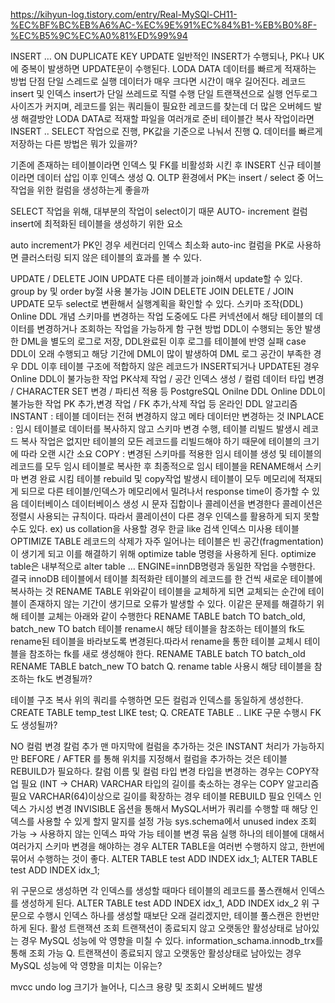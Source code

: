 https://kihyun-log.tistory.com/entry/Real-MySQl-CH11-%EC%BF%BC%EB%A6%AC-%EC%9E%91%EC%84%B1-%EB%B0%8F-%EC%B5%9C%EC%A0%81%ED%99%94

INSERT … ON DUPLICATE KEY UPDATE
일반적인 INSERT가 수행되나, PK나 UK에 중복이 발생하면 UPDATE문이 수행된다.
LODA DATA
데이터를 빠르게 적재하는 방법
단점
단일 스레드로 실행
데이터가 매우 크다면 시간이 매우 길어진다. 레코드 insert 및 인덱스 insert가 단일 쓰레드로 직렬 수행
단일 트랜잭션으로 실행
언두로그 사이즈가 커지며, 레코드를 읽는 쿼리들이 필요한 레코드를 찾는데 더 많은 오버헤드 발생
해결방안
LODA DATA로 적재할 파일을 여러개로 준비
테이블간 복사 작업이라면 INSERT .. SELECT 작업으로 진행, PK값을 기준으로 나눠서 진행
Q. 데이터를 빠르게 저장하는 다른 방법은 뭐가 있을까?

기존에 존재하는 테이블이라면 인덱스 및 FK를 비활성화 시킨 후 INSERT
신규 테이블이라면 데이터 삽입 이후 인덱스 생성
Q. OLTP 환경에서 PK는 insert / select 중 어느 작업을 위한 컬럼을 생성하는게 좋을까

SELECT 작업을 위해, 대부분의 작업이 select이기 때문
AUTO- increment 컬럼
insert에 최적화된 테이블을 생성하기 위한 요소

auto increment가 PK인 경우
세컨더리 인덱스 최소화
auto-inc 컬럼을 PK로 사용하면 클러스터링 되지 않은 테이블의 효과를 볼 수 있다.

UPDATE / DELETE
JOIN UPDATE
다른 테이블과 join해서 update할 수 있다.
group by 및 order by절 사용 불가능
JOIN DELETE
JOIN DELETE / JOIN UPDATE 모두 select로 변환해서 실행계획을 확인할 수 있다.
스키마 조작(DDL)
Online DDL
개념
스키마를 변경하는 작업 도중에도 다른 커넥션에서 해당 테이블의 데이터를 변경하거나 조회하는 작업을 가능하게 함
구현 방법
DDL이 수행되는 동안 발생한 DML을 별도의 로그로 저장, DDL완료된 이후 로그를 테이블에 반영
실패 case
DDL이 오래 수행되고 해당 기간에 DML이 많이 발생하여 DML 로그 공간이 부족한 경우
DDL 이후 테이블 구조에 적합하지 않은 레코드가 INSERT되거나 UPDATE된 경우
Online DDL이 불가능한 작업
PK삭제 작업 / 공간 인덱스 생성 / 컬럼 데이터 타입 변경 / CHARACTER SET 변경 / 파티션 적용 등
PostgreSQL Onilne DDL
Online DDL이 불가능한 작업
PK 추가,변경 작업 / FK 추가,삭제 작업 등
온라인 DDL 알고리즘
INSTANT : 테이블 데이터는 전혀 변경하지 않고 메타 데이터만 변경하는 것
INPLACE : 임시 테이블로 데이터를 복사하지 않고 스키마 변경 수행, 테이블 리빌드 발생시 레코드 복사 작업은 없지만 테이블의 모든 레코드를 리빌드해야 하기 때문에 테이블의 크기에 따라 오랜 시간 소요
COPY : 변경된 스키마를 적용한 임시 테이블 생성 및 테이블의 레코드를 모두 임시 테이블로 복사한 후 최종적으로 임시 테이블을 RENAME해서 스키마 변경 완료 시킴
테이블 rebuild 및 copy작업 발생시 테이블이 모두 메모리에 적재되게 되므로 다른 테이블/인덱스가 메모리에서 밀려나서 response time이 증가할 수 있음
데이터베이스
데이터베이스 생성 시 문자 집합이나 콜레이션을 변경한다
콜레이션은 정렬시 사용되는 규칙이다. 따라서 콜레이션이 다른 경우 인덱스를 활용하게 되지 못할 수도 있다. ex) us collation을 사용할 경우 한글 like 검색 인덱스 미사용
테이블
OPTIMIZE TABLE
레코드의 삭제가 자주 일어나는 테이블은 빈 공간(fragmentation)이 생기게 되고 이를 해결하기 위해 optimize table 명령을 사용하게 된다. optimize table은 내부적으로 alter table … ENGINE=innDB명령과 동일한 작업을 수행한다. 결국 innoDB 테이블에서 테이블 최적화란 테이블의 레코드를 한 건씩 새로운 테이블에 복사하는 것
RENAME TABLE
위와같이 테이블을 교체하게 되면 교체되는 순간에 테이블이 존재하지 않는 기간이 생기므로 오류가 발생할 수 있다. 이같은 문제를 해결하기 위해 테이블 교체는 아래와 같이 수행한다
RENAME TABLE batch TO batch_old,
	batch_new TO batch
테이블 rename시 해당 테이블을 참조하는 테이블의 fk도 rename된 테이블을 바라보도록 변경된다.따라서 rename을 통한 테이블 교체시 테이블을 참조하는 fk를 새로 생성해야 한다.
RENAME TABLE batch TO batch_old RENAME TABLE batch_new TO batch
Q. rename table 사용시 해당 테이블을 참조하는 fk도 변경될까?

테이블 구조 복사
위의 쿼리를 수행하면 모든 컬럼과 인덱스를 동일하게 생성한다.
CREATE TABLE temp_test LIKE test;
Q. CREATE TABLE .. LIKE 구문 수행시 FK도 생성될까?

NO
컬럼 변경
칼럼 추가
맨 마지막에 컬럼을 추가하는 것은 INSTANT 처리가 가능하지만
BEFORE / AFTER 를 통해 위치를 지정해서 컬럼을 추가하는 것은 테이블 REBUILD가 필요하다.
칼럼 이름 및 컬럼 타입 변경
타입을 변경하는 경우는 COPY작업 필요 (INT → CHAR)
VARCHAR 타입의 길이를 축소하는 경우는 COPY 알고리즘 필요
VARCHAR(64)이상으로 길이를 확장하는 경우 테이블 REBUILD 필요
인덱스
인덱스 가시성 변경
INVISIBLE 옵션을 통해서 MySQL서버가 쿼리를 수행할 때 해당 인덱스를 사용할 수 있게 할지 말지를 설정 가능
sys.schema에서 unused index 조회 가능 → 사용하지 않는 인덱스 파악 가능
테이블 변경 묶음 실행
하나의 테이블에 대해서 여러가지 스키마 변경을 해야하는 경우 ALTER TABLE을 여러번 수행하지 않고, 한번에 묶어서 수행하는 것이 좋다.
ALTER TABLE test ADD INDEX idx_1;
ALTER TABLE test ADD INDEX idx_1;

위 구문으로 생성하면 각 인덱스를 생성할 때마다 테이블의 레코드를 풀스캔해서 인덱스를 생성하게 된다.
ALTER TABLE test ADD INDEX idx_1, ADD INDEX idx_2
위 구문으로 수행시 인덱스 하나를 생성할 때보단 오래 걸리겠지만, 테이블 풀스캔은 한번만 하게 된다.
활성 트랜잭션 조회
트랜잭션이 종료되지 않고 오랫동안 활성상태로 남아있는 경우 MySQL 성능에 악 영향을 미칠 수 있다.
information_schama.innodb_trx를 통해 조회 가능
Q. 트랜잭션이 종료되지 않고 오랫동안 활성상태로 남아있는 경우 MySQL 성능에 악 영향을 미치는 이유는?

mvcc undo log 크기가 늘어나, 디스크 용량 및 조회시 오버헤드 발생